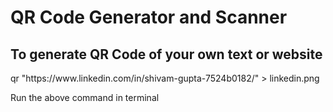 # QR Code Generator and Scanner 

<h2> To generate QR Code of your own text or website </h2>

<p> qr "https://www.linkedin.com/in/shivam-gupta-7524b0182/" > linkedin.png </p>
<p> Run the above command in terminal</p>
